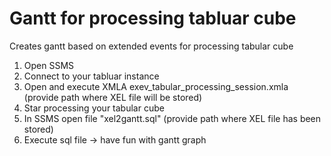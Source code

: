 # Gantt for processing tabluar cube
 Creates gantt based on extended events for processing tabular cube


1. Open SSMS 
2. Connect to your tabluar instance
3. Open and execute XMLA exev_tabular_processing_session.xmla (provide path where XEL file will be stored)
4. Star processing your tabular cube
5. In SSMS open file "xel2gantt.sql" (provide path where XEL file has been stored)
6. Execute sql file -> have fun with gantt graph
